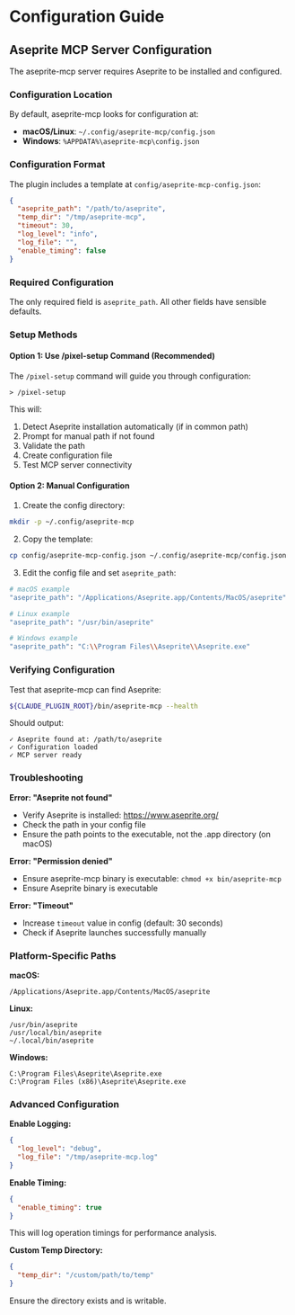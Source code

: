 # Configuration Guide

## Aseprite MCP Server Configuration

The aseprite-mcp server requires Aseprite to be installed and configured.

### Configuration Location

By default, aseprite-mcp looks for configuration at:
- **macOS/Linux**: `~/.config/aseprite-mcp/config.json`
- **Windows**: `%APPDATA%\aseprite-mcp\config.json`

### Configuration Format

The plugin includes a template at `config/aseprite-mcp-config.json`:

```json
{
  "aseprite_path": "/path/to/aseprite",
  "temp_dir": "/tmp/aseprite-mcp",
  "timeout": 30,
  "log_level": "info",
  "log_file": "",
  "enable_timing": false
}
```

### Required Configuration

The only required field is `aseprite_path`. All other fields have sensible defaults.

### Setup Methods

#### Option 1: Use /pixel-setup Command (Recommended)

The `/pixel-setup` command will guide you through configuration:

```
> /pixel-setup
```

This will:
1. Detect Aseprite installation automatically (if in common path)
2. Prompt for manual path if not found
3. Validate the path
4. Create configuration file
5. Test MCP server connectivity

#### Option 2: Manual Configuration

1. Create the config directory:
```bash
mkdir -p ~/.config/aseprite-mcp
```

2. Copy the template:
```bash
cp config/aseprite-mcp-config.json ~/.config/aseprite-mcp/config.json
```

3. Edit the config file and set `aseprite_path`:
```bash
# macOS example
"aseprite_path": "/Applications/Aseprite.app/Contents/MacOS/aseprite"

# Linux example
"aseprite_path": "/usr/bin/aseprite"

# Windows example
"aseprite_path": "C:\\Program Files\\Aseprite\\Aseprite.exe"
```

### Verifying Configuration

Test that aseprite-mcp can find Aseprite:

```bash
${CLAUDE_PLUGIN_ROOT}/bin/aseprite-mcp --health
```

Should output:
```
✓ Aseprite found at: /path/to/aseprite
✓ Configuration loaded
✓ MCP server ready
```

### Troubleshooting

**Error: "Aseprite not found"**
- Verify Aseprite is installed: https://www.aseprite.org/
- Check the path in your config file
- Ensure the path points to the executable, not the .app directory (on macOS)

**Error: "Permission denied"**
- Ensure aseprite-mcp binary is executable: `chmod +x bin/aseprite-mcp`
- Ensure Aseprite binary is executable

**Error: "Timeout"**
- Increase `timeout` value in config (default: 30 seconds)
- Check if Aseprite launches successfully manually

### Platform-Specific Paths

**macOS:**
```
/Applications/Aseprite.app/Contents/MacOS/aseprite
```

**Linux:**
```
/usr/bin/aseprite
/usr/local/bin/aseprite
~/.local/bin/aseprite
```

**Windows:**
```
C:\Program Files\Aseprite\Aseprite.exe
C:\Program Files (x86)\Aseprite\Aseprite.exe
```

### Advanced Configuration

**Enable Logging:**
```json
{
  "log_level": "debug",
  "log_file": "/tmp/aseprite-mcp.log"
}
```

**Enable Timing:**
```json
{
  "enable_timing": true
}
```

This will log operation timings for performance analysis.

**Custom Temp Directory:**
```json
{
  "temp_dir": "/custom/path/to/temp"
}
```

Ensure the directory exists and is writable.
